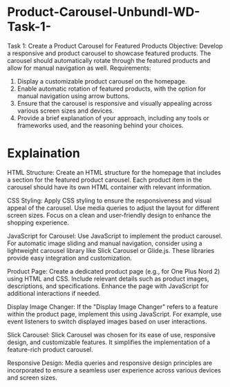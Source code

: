 # Product-Carousel-Unbundl-WD-Task-1-

Task 1: Create a Product Carousel for Featured Products Objective: Develop a
responsive and product carousel to showcase featured products. The carousel should
automatically rotate through the featured products and allow for manual navigation as
well.
Requirements:
1. Display a customizable product carousel on the homepage.
2. Enable automatic rotation of featured products, with the option for manual
navigation using arrow buttons.
3. Ensure that the carousel is responsive and visually appealing across various
screen sizes and devices.
4. Provide a brief explanation of your approach, including any tools or frameworks
used, and the reasoning behind your choices. 

# Explaination

HTML Structure:
Create an HTML structure for the homepage that includes a section for the featured product carousel. Each product item in the carousel should have its own HTML container with relevant information.

CSS Styling:
Apply CSS styling to ensure the responsiveness and visual appeal of the carousel. Use media queries to adjust the layout for different screen sizes. Focus on a clean and user-friendly design to enhance the shopping experience.

JavaScript for Carousel:
Use JavaScript to implement the product carousel. For automatic image sliding and manual navigation, consider using a lightweight carousel library like Slick Carousel or Glide.js. These libraries provide easy integration and customization.

Product Page:
Create a dedicated product page (e.g., for One Plus Nord 2) using HTML and CSS. Include relevant details such as product images, descriptions, and specifications. Enhance the page with JavaScript for additional interactions if needed.

Display Image Changer:
If the "Display Image Changer" refers to a feature within the product page, implement this using JavaScript. For example, use event listeners to switch displayed images based on user interactions.

Slick Carousel:
Slick Carousel was chosen for its ease of use, responsive design, and customizable features. It simplifies the implementation of a feature-rich product carousel.

Responsive Design:
Media queries and responsive design principles are incorporated to ensure a seamless user experience across various devices and screen sizes.

